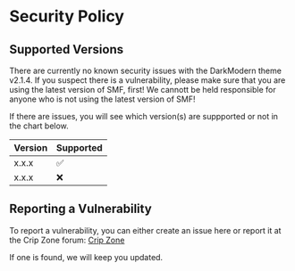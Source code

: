 # Security Policy

## Supported Versions

There are currently no known security issues with the DarkModern theme v2.1.4. If you 
suspect there is a vulnerability, please make sure that you are using the 
latest version of SMF, first! We cannott be held responsible for anyone
who is not using the latest version of SMF!

If there are issues, you will see which version(s) 
are suppported or not in the chart below.

| Version | Supported          |
| ------- | ------------------ |
| x.x.x   | :white_check_mark: |
| x.x.x   | :x:                |

## Reporting a Vulnerability

To report a vulnerability, you can either create an issue here or report it 
at the Crip Zone forum:
[Crip Zone](https://www.jpr62.com/theme/)

If one is found, we will keep you updated.
